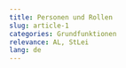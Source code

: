 ```yaml
---
title: Personen und Rollen
slug: article-1
categories: Grundfunktionen
relevance: AL, StLei
lang: de
---
```

